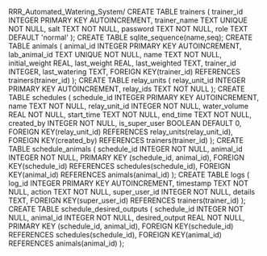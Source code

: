 
RRR_Automated_Watering_System/
CREATE TABLE trainers (
                        trainer_id INTEGER PRIMARY KEY AUTOINCREMENT,
                        trainer_name TEXT UNIQUE NOT NULL,
                        salt TEXT NOT NULL,
                        password TEXT NOT NULL,
                        role TEXT DEFAULT 'normal'
                    );
CREATE TABLE sqlite_sequence(name,seq);
CREATE TABLE animals (
                        animal_id INTEGER PRIMARY KEY AUTOINCREMENT,
                        lab_animal_id TEXT UNIQUE NOT NULL,
                        name TEXT NOT NULL,
                        initial_weight REAL,
                        last_weight REAL,
                        last_weighted TEXT,
                        trainer_id INTEGER, last_watering TEXT,
                        FOREIGN KEY(trainer_id) REFERENCES trainers(trainer_id)
                    );
CREATE TABLE relay_units (
                        relay_unit_id INTEGER PRIMARY KEY AUTOINCREMENT,
                        relay_ids TEXT NOT NULL
                    );
CREATE TABLE schedules (
                        schedule_id INTEGER PRIMARY KEY AUTOINCREMENT,
                        name TEXT NOT NULL,
                        relay_unit_id INTEGER NOT NULL,
                        water_volume REAL NOT NULL,
                        start_time TEXT NOT NULL,
                        end_time TEXT NOT NULL,
                        created_by INTEGER NOT NULL,
                        is_super_user BOOLEAN DEFAULT 0,
                        FOREIGN KEY(relay_unit_id) REFERENCES relay_units(relay_unit_id),
                        FOREIGN KEY(created_by) REFERENCES trainers(trainer_id)
                    );
CREATE TABLE schedule_animals (
                        schedule_id INTEGER NOT NULL,
                        animal_id INTEGER NOT NULL,
                        PRIMARY KEY (schedule_id, animal_id),
                        FOREIGN KEY(schedule_id) REFERENCES schedules(schedule_id),
                        FOREIGN KEY(animal_id) REFERENCES animals(animal_id)
                    );
CREATE TABLE logs (
                        log_id INTEGER PRIMARY KEY AUTOINCREMENT,
                        timestamp TEXT NOT NULL,
                        action TEXT NOT NULL,
                        super_user_id INTEGER NOT NULL,
                        details TEXT,
                        FOREIGN KEY(super_user_id) REFERENCES trainers(trainer_id)
                    );
CREATE TABLE schedule_desired_outputs (
                        schedule_id INTEGER NOT NULL,
                        animal_id INTEGER NOT NULL,
                        desired_output REAL NOT NULL,
                        PRIMARY KEY (schedule_id, animal_id),
                        FOREIGN KEY(schedule_id) REFERENCES schedules(schedule_id),
                        FOREIGN KEY(animal_id) REFERENCES animals(animal_id)
                    );
